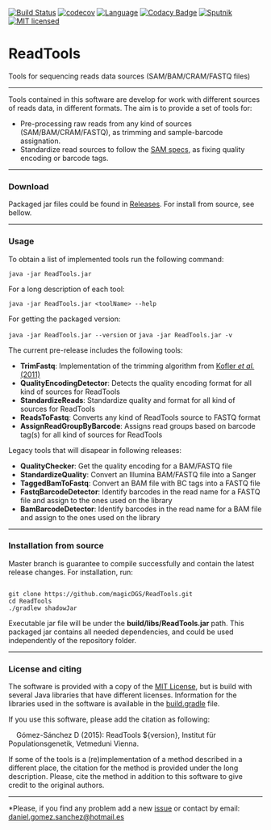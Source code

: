 [![Build Status](https://travis-ci.org/magicDGS/ReadTools.svg?branch=master)](https://travis-ci.org/magicDGS/ReadTools)
[![codecov](https://codecov.io/gh/magicDGS/ReadTools/branch/master/graph/badge.svg)](https://codecov.io/gh/magicDGS/ReadTools)
[![Language](http://img.shields.io/badge/language-java-brightgreen.svg)](https://www.java.com/)
[![Codacy Badge](https://api.codacy.com/project/badge/Grade/dd842750e7a74112870a5156a24a8cbf)](https://www.codacy.com/app/daniel-gomez-sanchez/ReadTools?utm_source=github.com&amp;utm_medium=referral&amp;utm_content=magicDGS/ReadTools&amp;utm_campaign=Badge_Grade)
[![Sputnik](https://sputnik.ci/conf/badge)](https://sputnik.ci/app#/builds/magicDGS/ReadTools)
[![MIT licensed](https://img.shields.io/badge/license-MIT-blue.svg)](https://opensource.org/licenses/MIT)

# ReadTools

Tools for sequencing reads data sources (SAM/BAM/CRAM/FASTQ files)

---

Tools contained in this software are develop for work with different sources of reads data, in different formats. The aim is to provide a set of tools for:

- Pre-processing raw reads from any kind of sources (SAM/BAM/CRAM/FASTQ), as trimming and sample-barcode assignation.
- Standardize read sources to follow the [SAM specs](http://samtools.github.io/hts-specs/), as fixing quality encoding or barcode tags.

---

### Download

Packaged jar files could be found in [Releases](https://github.com/magicDGS/ReadTools/releases). For install from source, see bellow.

---

### Usage

To obtain a list of implemented tools run the following command:

`java -jar ReadTools.jar`

For a long description of each tool:

`java -jar ReadTools.jar <toolName> --help`

For getting the packaged version:

`java -jar ReadTools.jar --version` or `java -jar ReadTools.jar -v`

The current pre-release includes the following tools:

* __TrimFastq__: Implementation of the trimming algorithm from [Kofler _et al._ (2011)](http://journals.plos.org/plosone/article?id=10.1371/journal.pone.0015925)
* __QualityEncodingDetector__: Detects the quality encoding format for all kind of sources for ReadTools
* __StandardizeReads__: Standardize quality and format for all kind of sources for ReadTools
* __ReadsToFastq__: Converts any kind of ReadTools source to FASTQ format
* __AssignReadGroupByBarcode__: Assigns read groups based on barcode tag(s) for all kind of sources for ReadTools

Legacy tools that will disapear in following releases:
* __QualityChecker__: Get the quality encoding for a BAM/FASTQ file
* __StandardizeQuality__: Convert an Illumina BAM/FASTQ file into a Sanger
* __TaggedBamToFastq__: Convert an BAM file with BC tags into a FASTQ file
* __FastqBarcodeDetector__: Identify barcodes in the read name for a FASTQ file and assign to the ones used on the library
* __BamBarcodeDetector__:	Identify barcodes in the read name for a BAM file and assign to the ones used on the library

---

### Installation from source

Master branch is guarantee to compile successfully and contain the latest release changes. For installation, run:

```

git clone https://github.com/magicDGS/ReadTools.git
cd ReadTools
./gradlew shadowJar

```

Executable jar file will be under the __build/libs/ReadTools.jar__ path. This packaged jar contains all needed dependencies, and could be used independently of the repository folder.

---

### License and citing

The software is provided with a copy of the [MIT License](http://opensource.org/licenses/MIT), but is build with several Java libraries that have different licenses. Information for the libraries used in the software is available in the [build.gradle](https://github.com/magicDGS/ReadTools/blob/master/build.gradle) file.

If you use this software, please add the citation as following:

&nbsp;&nbsp;&nbsp;&nbsp;Gómez-Sánchez D (2015): ReadTools ${version}, Institut für Populationsgenetik, Vetmeduni Vienna.

If some of the tools is a (re)implementation of a method described in a different place, the citation for the method is provided under the long description. Please, cite the method in addition to this software to give credit to the original authors.

---
*Please, if you find any problem add a new [issue](https://github.com/magicDGS/ReadTools/issues) or contact by email: <daniel.gomez.sanchez@hotmail.es>
